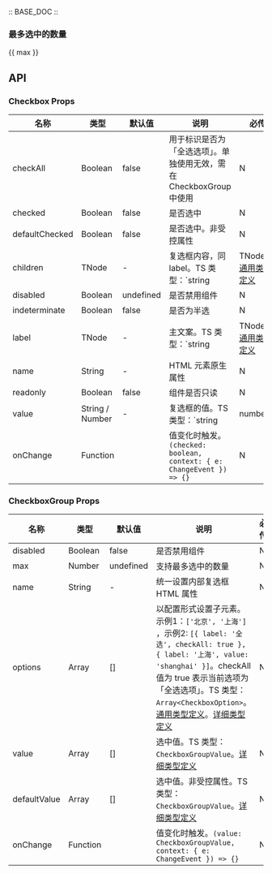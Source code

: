 :: BASE_DOC ::


### 最多选中的数量

{{ max }}

## API

### Checkbox Props

名称 | 类型 | 默认值 | 说明 | 必传
-- | -- | -- | -- | --
checkAll | Boolean | false | 用于标识是否为「全选选项」。单独使用无效，需在 CheckboxGroup 中使用 | N
checked | Boolean | false | 是否选中 | N
defaultChecked | Boolean | false | 是否选中。非受控属性 | N
children | TNode | - | 复选框内容，同 label。TS 类型：`string | TNode`。[通用类型定义](https://github.com/TDesignOteam/tdesign-react/blob/main/src/common.ts) | N
disabled | Boolean | undefined | 是否禁用组件 | N
indeterminate | Boolean | false | 是否为半选 | N
label | TNode | - | 主文案。TS 类型：`string | TNode`。[通用类型定义](https://github.com/TDesignOteam/tdesign-react/blob/main/src/common.ts) | N
name | String | - | HTML 元素原生属性 | N
readonly | Boolean | false | 组件是否只读 | N
value | String / Number | - | 复选框的值。TS 类型：`string | number` | N
onChange | Function |  | 值变化时触发。`(checked: boolean, context: { e: ChangeEvent }) => {}` | N

### CheckboxGroup Props

名称 | 类型 | 默认值 | 说明 | 必传
-- | -- | -- | -- | --
disabled | Boolean | false | 是否禁用组件 | N
max | Number | undefined | 支持最多选中的数量 | N
name | String | - | 统一设置内部复选框 HTML 属性 | N
options | Array | [] | 以配置形式设置子元素。示例1：`['北京', '上海']` ，示例2: `[{ label: '全选', checkAll: true }, { label: '上海', value: 'shanghai' }]`。checkAll 值为 true 表示当前选项为「全选选项」。TS 类型：`Array<CheckboxOption>`。[通用类型定义](https://github.com/TDesignOteam/tdesign-react/blob/main/src/common.ts)。[详细类型定义](https://github.com/TDesignOteam/tdesign-react/blob/main/src/checkbox/type.ts) | N
value | Array | [] | 选中值。TS 类型：`CheckboxGroupValue`。[详细类型定义](https://github.com/TDesignOteam/tdesign-react/blob/main/src/checkbox/type.ts) | N
defaultValue | Array | [] | 选中值。非受控属性。TS 类型：`CheckboxGroupValue`。[详细类型定义](https://github.com/TDesignOteam/tdesign-react/blob/main/src/checkbox/type.ts) | N
onChange | Function |  | 值变化时触发。`(value: CheckboxGroupValue, context: { e: ChangeEvent }) => {}` | N
